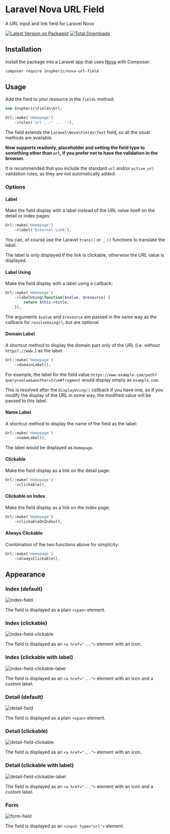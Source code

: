 # Laravel Nova URL Field
A URL input and link field for Laravel Nova

[![Latest Version on Packagist](https://img.shields.io/packagist/v/inspheric/nova-url-field.svg?style=flat-square)](https://packagist.org/packages/inspheric/nova-url-field)
[![Total Downloads](https://img.shields.io/packagist/dt/inspheric/nova-url-field.svg?style=flat-square)](https://packagist.org/packages/inspheric/nova-url-field)

## Installation

Install the package into a Laravel app that uses [Nova](https://nova.laravel.com) with Composer:

```bash
composer require inspheric/nova-url-field
```

## Usage

Add the field to your resource in the ```fields``` method:
```php
use Inspheric\Fields\Url;

Url::make('Homepage')
    ->rules('url', /* ... */),
```

The field extends the `Laravel\Nova\Fields\Text` field, so all the usual methods are available.

**Now supports readonly, placeholder and setting the field type to something other than `url`, if you prefer not to have the validation in the browser.**

It is recommended that you include the standard `url` and/or `active_url` validation rules, as they are not automatically added.

### Options
#### Label
Make the field display with a label instead of the URL value itself on the detail or index pages:

```php
Url::make('Homepage')
    ->label('External Link'),
```

You can, of course use the Laravel `trans()` or `__()` functions to translate the label.

The label is only displayed if the link is clickable, otherwise the URL value is displayed.

#### Label Using
Make the field display with a label using a callback:

```php
Url::make('Homepage')
    ->labelUsing(function($value, $resource) {
        return $this->title;
    }),
```

The arguments `$value` and `$resource` are passed in the same way as the callback for `resolveUsing()`, but are optional.

#### Domain Label
A shortcut method to display the domain part only of the URL (i.e. without `https?://www.`) as the label:

```php
Url::make('Homepage')
    ->domainLabel(),
```

For example, the label for the field value `https://www.example.com/path?query=value&another=true#fragment` would display simply as `example.com`.

This is resolved after the `displayUsing()` callback if you have one, so if you modify the display of the URL in some way, the modified value will be passed to this label.

#### Name Label
A shortcut method to display the name of the field as the label:

```php
Url::make('Homepage')
    ->nameLabel(),
```

The label would be displayed as `Homepage`.

#### Clickable
Make the field display as a link on the detail page:

```php
Url::make('Homepage')
    ->clickable(),
```

#### Clickable on Index
Make the field display as a link on the index page:

```php
Url::make('Homepage')
    ->clickableOnIndex(),
```

#### Always Clickable
Combination of the two functions above for simplicity:

```php
Url::make('Homepage')
    ->alwaysClickable(),
```

## Appearance
### Index (default)
![index-field](https://raw.githubusercontent.com/inspheric/nova-url-field/master/docs/index-field.png)

The field is displayed as a plain `<span>` element.

### Index (clickable)
![index-field-clickable](https://raw.githubusercontent.com/inspheric/nova-url-field/master/docs/index-field-clickable.png)

The field is displayed as an `<a href="...">` element with an icon.

### Index (clickable with label)
![index-field-clickable-label](https://raw.githubusercontent.com/inspheric/nova-url-field/master/docs/index-field-clickable-label.png)

The field is displayed as an `<a href="...">` element with an icon and a custom label.

### Detail (default)
![detail-field](https://raw.githubusercontent.com/inspheric/nova-url-field/master/docs/detail-field-plain.png)

The field is displayed as a plain `<span>` element.

### Detail (clickable)
![detail-field-clickable](https://raw.githubusercontent.com/inspheric/nova-url-field/master/docs/detail-field-clickable.png)

The field is displayed as an `<a href="...">` element with an icon.

### Detail (clickable with label)
![detail-field-clickable-label](https://raw.githubusercontent.com/inspheric/nova-url-field/master/docs/detail-field-clickable-label.png)

The field is displayed as an `<a href="...">` element with an icon and a custom label.

### Form
![form-field](https://raw.githubusercontent.com/inspheric/nova-url-field/master/docs/form-field.png)

The field is displayed as an `<input type="url">` element.
